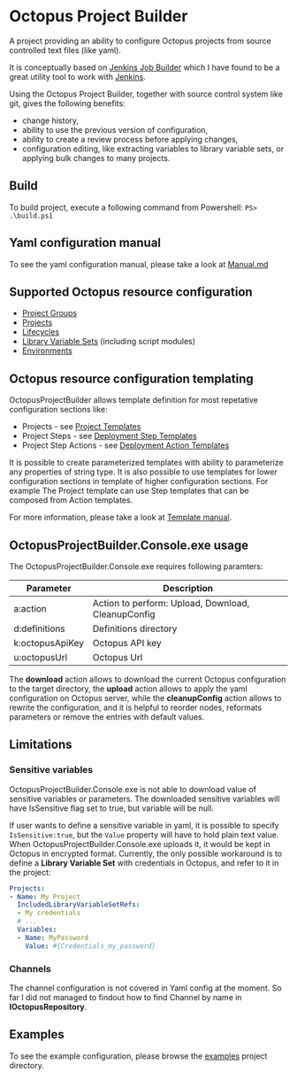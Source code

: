 # Octopus Project Builder
A project providing an ability to configure Octopus projects from source controlled text files (like yaml).

It is conceptually based on [Jenkins Job Builder](http://docs.openstack.org/infra/jenkins-job-builder/) which I have found to be a great utility tool to work with [Jenkins](https://jenkins.io/).

Using the Octopus Project Builder, together with source control system like git, gives the following benefits:
* change history,
* ability to use the previous version of configuration,
* ability to create a review process before applying changes,
* configuration editing, like extracting variables to library variable sets, or applying bulk changes to many projects.

## Build
To build project, execute a following command from Powershell:
`PS> .\build.ps1` 

## Yaml configuration manual
To see the yaml configuration manual, please take a look at [Manual.md](Manual.md)

## Supported Octopus resource configuration

* [Project Groups](Manual.md#YamlProjectGroup)
* [Projects](Manual.md#YamlProject)
* [Lifecycles](Manual.md#YamlLifecycle)
* [Library Variable Sets](Manual.md#YamlLibraryVariableSet) \(including script modules\)
* [Environments](Manual.md#YamlEnvironment)

## Octopus resource configuration templating

OctopusProjectBuilder allows template definition for most repetative configuration sections like:

* Projects - see [Project Templates](Manual.md#YamlProjectTemplate)
* Project Steps - see [Deployment Step Templates](Manual.md#YamlDeploymentStepTemplate)
* Project Step Actions - see [Deployment Action Templates](Manual.md#YamlDeploymentActionTemplate)

It is possible to create parameterized templates with ability to parameterize any properties of string type.
It is also possible to use templates for lower configuration sections in template of higher configuration sections. For example The Project template can use Step templates that can be composed from Action templates.

For more information, please take a look at [Template manual](Manual.md#YamlTemplates).

## OctopusProjectBuilder.Console.exe usage
The OctopusProjectBuilder.Console.exe requires following paramters:

|Parameter|Description|
|---------|-----------|
|a:action|Action to perform: Upload, Download, CleanupConfig|
|d:definitions|Definitions directory|
|k:octopusApiKey|Octopus API key|
|u:octopusUrl|Octopus Url|

The **download** action allows to download the current Octopus configuration to the target directory,
the **upload** action allows to apply the yaml configuration on Octopus server, while
the **cleanupConfig** action allows to rewrite the configuration, and it is helpful to reorder nodes, reformats parameters or remove the entries with default values.

## Limitations

### Sensitive variables

OctopusProjectBuilder.Console.exe is not able to download value of sensitive variables or parameters. The downloaded sensitive variables will have IsSensitive flag set to true, but variable will be null.

If user wants to define a sensitive variable in yaml, it is possible to specify `IsSensitive:true`, but the `Value` property will have to hold plain text value. When OctopusProjectBuilder.Console.exe uploads it, it would be kept in Octopus in encrypted format.
Currently, the only possible workaround is to define a **Library Variable Set** with credentials in Octopus, and refer to it in the project:

```Yaml
Projects:
- Name: My Project
  IncludedLibraryVariableSetRefs:
  - My credentials
  # ...
  Variables:
  - Name: MyPassword
    Value: #{Credentials_my_password}
```

### Channels

The channel configuration is not covered in Yaml config at the moment. So far I did not managed to findout how to find Channel by name in **IOctopusRepository**.

## Examples

To see the example configuration, please browse the [examples](https://github.com/Suremaker/OctopusProjectBuilder/tree/master/example) project directory.
